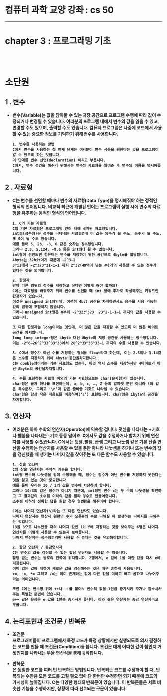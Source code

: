 # 컴퓨터 과학 교양 강좌 : cs 50

---

# chapter 3 : 프로그래밍 기초

<br> <br>

# 소단원

## <b> 1 . 변수

- 변수(Variable)는 값을 담아둘 수 있는 저장 공간으로 프로그램 수행에 따라 값이 수정되거나 변경될 수 있습니다. 여러분의 프로그램 내에서 변수의 값을 읽을 수 있고, 변경할 수도 있으며, 출력할 수도 있습니다. 컴퓨터 프로그램은 나중에 코드에서 사용할 수 있는 중요한 정보를 기억하기 위해 변수를 사용합니다.

      1. 변수를 사용하는 방법
      C에서 변수를 사용하는 첫 번째 단계는 여러분이 변수 사용을 원한다는 것을 프로그램이 알 수 있도록 하는 것입니다.
      이 단계를 변수 선언(declaration) 이라고 부릅니다.
      C에서, 변수 선언을 해주기 위해서는 변수의 자료형을 알려준 후 변수의 이름을 명시해줍니다.

## <b> 2 . 자료형

- C는 변수를 선언할 때마다 변수의 자료형(Data Type)을 명시해줘야 하는 정적인 형식의 언어입니다. 비교적 최근에 개발된 언어는 프로그램이 실행 시에 변수의 자료형을 유추하는 동적인 형식의 언어입니다.

      1. C의 기본 자료형
      C의 기본 자료형은 프로그래밍 언어 내에 설계된 자료형입니다.
      int형(정수형)은 정수를 나타내는 자료형인데 이 값은 양수가 될 수도, 음수가 될 수도, 또 0이 될 수도 있습니다.
      예를 들어 5, 28, -3, 0 같은 숫자는 정수형입니다.
      그러나 2.8, 5.124, -8.6 등은 int형이 될 수 없습니다.
      int형이 선언되면 컴퓨터는 변수를 저장하기 위한 공간으로 4byte를 할당합니다. 4byte는 32bit이기 때문에 -2^3−2
      3^11에서 -2^323^11-1−1 까지 2^32(40억이 넘는 수)개의 사용할 수 있는 정수가 있다는 것을 의미합니다.

      2. 한정자
      만약 다른 범위의 정수를 저장하고 싶다면 어떻게 해야 할까요?
      C에는 자료형을 바꿔주기 위해 변수를 선언할 때 int 앞에 추가로 작성해주는 키워드인 한정자가 있습니다.
      이것은 unsigned int형인데, 여전히 4bit 공간을 차지하면서도 음수를 사용 가능한 값의 범위에 포함하지 않습니다.
      그러니 unsigned int형은 0부터 -2^322^323  23^2-1-1−1 까지의 값을 사용할 수 있습니다.

      또 다른 한정자는 long이라는 것인데, 더 많은 값을 저장할 수 있도록 더 많은 바이트 공간을 차지합니다.
      long long integer형은 4byte 대신 8byte의 저장 공간을 사용하는 정수형입니다.
      이는 -2^6−26^2^33^33^33에서 26^2^33^33^33−1 까지의 수를 사용할 수 있습니다.

      3. C에서 정수가 아닌 수를 저장하는 형식을 float라고 하는데, 이는 2.8이나 3.14같은 소수를 저장하기 위해 4byte 공간을차지합니다.
      C는 double형이라는 기본 자료형도 있는데, 이것 역시 소수를 저장하지만 4바이트가 아닌 8byte의 공간을차지합니다.

      4. 수를 표현하는 자료형 이외의 기본 자료형으로는 char(문자형)이 있습니다.
      char형은 글자 하나를 표현하는데, a, b, c, …, Z 등의 알파벳 뿐만 아니라 !와 같은 특수문자, 그리고 ‘\n’과 같은 줄바꿈 기호도 나타낼 수 있습니다.
      char형은 항상 작은 따옴표를 이용하여(‘a’) 표현됩니다. char형은 1byte의 공간을 차지합니다.

## <b> 3. 연산자

- 여러분은 아마 수학의 연산자(Operator)에 익숙할 겁니다: 덧셈을 나타내는 +기호나 뺄셈을 나타내는 –기호 등등 말이죠. C에서도 값을 수정하거나 합치기 위해 연산자를 사용할 수 있습니다. C에서는 덧셈, 뺄셈, 곱셈 그리고 나눗셈 같은 기본 산술 연산을 수행하는 연산자를 사용할 수 있을 뿐만 아니라 나눗셈을 하거나 또는 변수의 값을 갱신했을 때 생기는 나머지 값을 찾아주는 또 다른 함수도 사용할 수 있습니다.

      1. 산술 연산자
      C의 산술 연산자는 수학적 기능을 합니다.
      int형 변수와 나눗셈을 같이 수행해줄 때, 정수는 정수가 아닌 변수를 저장하지 못한다는 것을 알고 있는 것이 중요합니다.
      예를 들어 우리는 10 / 3의 값을 변수에 저장하려 합니다.
      그러나 10/3의 값은 정수가 아니기 때문에, int형인 변수 c는 두 수의 나눗셈을 확인하고 그 결과값의 소수점 이하의 값을 잘라 정수로 만들어줍니다.
      소수점 이하의 정확한 답을 원할 경우 형변환을 해주어야 합니다.

      C에는 나머지 연산자(%)라는 또 다른 연산자도 있습니다.
      나머지 연산자는 연산자 왼편의 수가 오른편의 수로 나눠질 때 발생하는 나머지를 구해주는 것입니다.
      13을 3으로 나누었을 때의 나머지 값인 1이 f에 저장하는 것을 보여주는 6행은 나머지 연산자를 어떻게 사용할 수 있는지 보여줍니다.
      나머지 연산자는 정수형끼리만 사용할 수 있다는 것을 유의해야합니다.

      2. 할당 연산자 / 증감연사자
      C는 변수의 값을 갱신할 수 있는 할당 연산자도 사용할 수 있습니다.
      할당 받는 변수는 등호의 왼쪽에 위치합니다. 2행에서, e 값에 1을 더한 값을 다시 e에 저장됩니다.
      이미 있는 값에 대하여 새로운 값을 갱신해주는 것은 매우 흔하게 사용됩니다.
      +=, -=, *= 그리고 /=는 이미 존재하는 값에 다른 값을 더하고 빼고 곱하고 나누어주라는 의미입니다.

      또한 C에는 변수명 뒤에 ++나 –-를 붙여서 변수의 값을 1만큼 증가시켜 주거나 감소시켜 주는 특별한 문법이 있습니다.
      e++ 같은 문장은 e 값을 1만큼 증가시켜 줍니다. 이와 같은 연산자는 증감 연산자라고 부릅니다.

## <b> 4. 논리표현과 조건문 / 반복문

- 조건문<br>
  프로그래머들이 프로그램에서 특정 코드가 특정 상황에서만 실행되도록 의사 결정하는 코드를 만들 때 조건문(Condition)을 씁니다. 조건은 대게 어떠한 값이 참인지 거짓인지를 나타내는 부울 연산식을 통해 동작합니다.

- 반복문<br>
  은 동일한 코드를 여러 번 반복하는 방법입니다. 반복되는 코드를 수정해야 할 때, 반복되는 수만큼 모든 코드를 고칠 필요 없이 단 한번만 수정하면 되기 때문에 코드의 가시성이 높아집니다. C는 다양한 형태의 반복문이 있습니다. 이 반복문들은 서로 비슷한 기능을 수행하지만, 상황에 따라 선호되는 구문이 있습니다.
